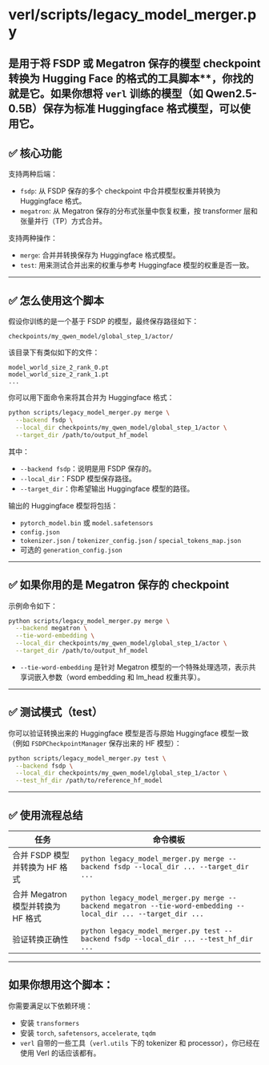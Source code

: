 # verl/scripts/legacy_model_merger.py


是用于将 FSDP 或 Megatron 保存的模型 checkpoint 转换为 Hugging Face 的格式的工具脚本**，你找的就是它。如果你想将 `verl` 训练的模型（如 Qwen2.5-0.5B）保存为标准 Huggingface 格式模型，可以使用它。
---

## ✅ **核心功能**

支持两种后端：

* `fsdp`: 从 FSDP 保存的多个 checkpoint 中合并模型权重并转换为 Huggingface 格式。
* `megatron`: 从 Megatron 保存的分布式张量中恢复权重，按 transformer 层和张量并行（TP）方式合并。

支持两种操作：

* `merge`: 合并并转换保存为 Huggingface 格式模型。
* `test`: 用来测试合并出来的权重与参考 Huggingface 模型的权重是否一致。

---

## ✅ **怎么使用这个脚本**

假设你训练的是一个基于 FSDP 的模型，最终保存路径如下：

```
checkpoints/my_qwen_model/global_step_1/actor/
```

该目录下有类似如下的文件：

```
model_world_size_2_rank_0.pt
model_world_size_2_rank_1.pt
...
```

你可以用下面命令来将其合并为 Huggingface 格式：

```bash
python scripts/legacy_model_merger.py merge \
  --backend fsdp \
  --local_dir checkpoints/my_qwen_model/global_step_1/actor \
  --target_dir /path/to/output_hf_model
```

其中：

* `--backend fsdp`：说明是用 FSDP 保存的。
* `--local_dir`：FSDP 模型保存路径。
* `--target_dir`：你希望输出 Huggingface 模型的路径。

输出的 Huggingface 模型将包括：

* `pytorch_model.bin` 或 `model.safetensors`
* `config.json`
* `tokenizer.json` / `tokenizer_config.json` / `special_tokens_map.json`
* 可选的 `generation_config.json`

---

## ✅ **如果你用的是 Megatron 保存的 checkpoint**

示例命令如下：

```bash
python scripts/legacy_model_merger.py merge \
  --backend megatron \
  --tie-word-embedding \
  --local_dir checkpoints/my_qwen_model/global_step_1/actor \
  --target_dir /path/to/output_hf_model
```

* `--tie-word-embedding` 是针对 Megatron 模型的一个特殊处理选项，表示共享词嵌入参数（word embedding 和 lm\_head 权重共享）。

---

## ✅ **测试模式（test）**

你可以验证转换出来的 Huggingface 模型是否与原始 Huggingface 模型一致（例如 `FSDPCheckpointManager` 保存出来的 HF 模型）：

```bash
python scripts/legacy_model_merger.py test \
  --backend fsdp \
  --local_dir checkpoints/my_qwen_model/global_step_1/actor \
  --test_hf_dir /path/to/reference_hf_model
```

---

## ✅ 使用流程总结

| 任务                       | 命令模板                                                                                                           |
| ------------------------ | -------------------------------------------------------------------------------------------------------------- |
| 合并 FSDP 模型并转换为 HF 格式     | `python legacy_model_merger.py merge --backend fsdp --local_dir ... --target_dir ...`                          |
| 合并 Megatron 模型并转换为 HF 格式 | `python legacy_model_merger.py merge --backend megatron --tie-word-embedding --local_dir ... --target_dir ...` |
| 验证转换正确性                  | `python legacy_model_merger.py test --backend fsdp --local_dir ... --test_hf_dir ...`                          |

---

## 如果你想用这个脚本：

你需要满足以下依赖环境：

* 安装 `transformers`
* 安装 `torch`, `safetensors`, `accelerate`, `tqdm`
* `verl` 自带的一些工具（`verl.utils` 下的 tokenizer 和 processor），你已经在使用 Verl 的话应该都有。
